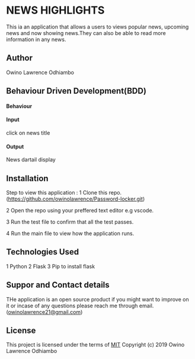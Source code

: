 # NEWS HIGHLIGHTS

This ia an application that allows a users to views popular news, upcoming news and now showing news.They can also be able to read more information in any news.

## Author
Owino Lawrence Odhiambo

## Behaviour Driven Development(BDD)
#### Behaviour 

#### Input
click on news title
#### Output
News dartail display

## Installation
Step to view this application :
1 Clone this repo. (https://github.com/owinolawrence/Password-locker.git)

2 Open the repo using your preffered text editor e.g vscode.

3 Run the test file to confirm that all the test passes.

4 Run the main file to view how the application runs.

## Technologies Used 
1 Python
2 Flask
3 Pip to install flask
## Suppor and Contact details
THe application is an open source product if you might want to improve on it or incase of any questions please reach me through email. (owinolawrence21@gmail.com)

## License

This project is licensed under the terms of
[MIT](https://choosealicense.com/licenses/mit/)
Copyright (c) 2019 Owino Lawrence Odhiambo